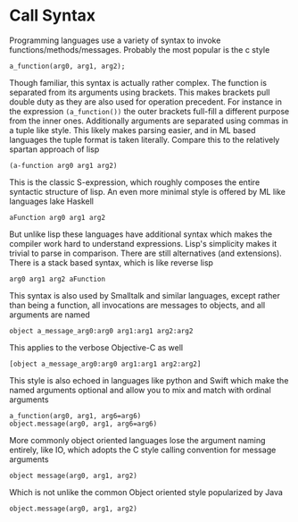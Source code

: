 # Call Syntax

Programming languages use a variety of syntax to invoke functions/methods/messages. Probably the most popular is the c style

```lang:c-readonly
a_function(arg0, arg1, arg2);
```
Though familiar, this syntax is actually rather complex. The function is separated from its arguments using brackets. This makes brackets pull double duty as they are also used for operation precedent. For instance in the expression `(a_function())` the outer brackets full-fill a different purpose from the inner ones. Additionally arguments are separated using commas in a tuple like style. This likely makes parsing easier, and in ML based languages the tuple format is taken literally. Compare this to the relatively spartan approach of lisp

```lang:lisp-readonly
(a-function arg0 arg1 arg2)
```

This is the classic S-expression, which roughly composes the entire syntactic structure of lisp. An even more minimal style is offered by ML like languages lake Haskell

```lang:Haskell-readonly
aFunction arg0 arg1 arg2
```

But unlike lisp these languages have additional syntax which makes the compiler work hard to understand expressions. Lisp's simplicity makes it trivial to parse in comparison. There are still alternatives (and extensions). There is a stack based syntax, which is like reverse lisp

```lang:kitten-readonly
arg0 arg1 arg2 aFunction
```

This syntax is also used by Smalltalk and similar languages, except rather than being a function, all invocations are messages to objects, and all arguments are named

```lang:smalltalk-readonly
object a_message_arg0:arg0 arg1:arg1 arg2:arg2
```

This applies to the verbose Objective-C as well

```lang:objc-readonly
[object a_message_arg0:arg0 arg1:arg1 arg2:arg2]
```

This style is also echoed in languages like python and Swift which make the named arguments optional and allow you to mix and match with ordinal arguments

```lang:python-readonly
a_function(arg0, arg1, arg6=arg6)
object.message(arg0, arg1, arg6=arg6)
```

More commonly object oriented languages lose the argument naming entirely, like IO, which adopts the C style calling convention for message arguments

```lang:io-readonly
object message(arg0, arg1, arg2)
```

Which is not unlike the common Object oriented style popularized by Java

```lang:java-readonly
object.message(arg0, arg1, arg2)
```



